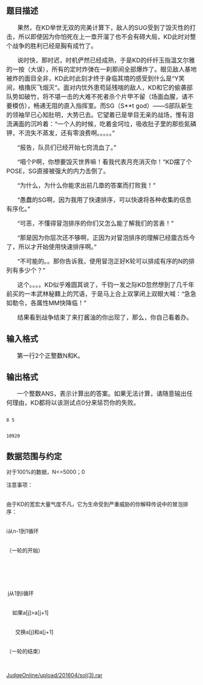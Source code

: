 ## 题目描述

<div style="text-indent: 21.75pt">
 <span style="font-size: medium">果然，在KD举世无双的完美计算下，敌人的SUG受到了毁灭性的打击，所以即使因为你怕死在上一章开溜了也不会有碍大局，KD此时对整个战争的胜利已经是胸有成竹了。</span>
</div>
<div style="text-indent: 21.75pt">
 <span style="font-size: medium">说时快，那时迟，时机俨然已经成熟，于是KD的纤纤玉指温文尔雅的一按（大误），所有的定时炸弹在一刹那间全部爆炸了。眼见敌人基地被炸的面目全非，KD此时此刻才终于身临其境的感受到什么是“Y笑间，樯撸灰飞烟灭”。面对内忧外患苟延残喘的敌人，KD和它的偷袭部队势如破竹，将不堪一击的大难不死者杀个片甲不留（场面血腥，请不要模仿），畅通无阻的直入指挥室。而SG（S**t god）——S部队新生的领袖早已心知肚明，大势已去。它望着已是举目无亲的战场，惟有泪流满面的沉吟着：“一个人的时候，吃着金坷垃，吸收肚子里的那些氮磷钾，不流失不蒸发，还有零浪费啊。。。。。”</span>
</div>
<div style="text-indent: 21.75pt">
 <span style="font-size: medium">“报告，队员们已经开始七窍流血了。”</span>
</div>
<div style="text-indent: 21.75pt">
 <span style="font-size: medium">“唱个P啊，你想要毁灭世界嘛！看我代表月亮消灭你！”KD摆了个POSE，SG直接被强大的内力击倒了。</span>
</div>
<div style="text-indent: 21.75pt">
 <span style="font-size: medium">“为什么，为什么你能求出前几章的答案而打败我！”</span>
</div>
<div style="text-indent: 21.75pt">
 <span style="font-size: medium">“愚蠢的SG啊，因为我用了快速排序，可以快速将各种收集的信息有序化。”</span>
</div>
<div style="text-indent: 21.75pt">
 <span style="font-size: medium">“可恶，不懂得冒泡排序的你们又怎么能了解我们的苦衷！”</span>
</div>
<div style="text-indent: 21.75pt">
 <span style="font-size: medium">“那是因为你层次还不够啊，正因为对冒泡排序的理解已经震古烁今了，所以才开始使用快速排序啊。”</span>
</div>
<div style="text-indent: 21.75pt">
 <span style="font-size: medium">“不可能的。。那你告诉我，使用冒泡正好K轮可以排成有序的N的排列有多少个？”</span>
</div>
<div style="text-indent: 21.75pt">
 <span style="font-size: medium">这个。。。。KD似乎难圆其说了，千钧一发之际KD忽然想到了几千年前买的一本武林秘籍上的咒语，于是马上合上双掌闭上双眼大喊：“急急如勒令，各属性MM快降临！”</span>
</div>
<div style="text-indent: 21.75pt">
 <span style="font-size: medium">结果看到战争结束了来打酱油的你出现了，那么，你自己看着办。</span>
</div>

## 输入格式

<div style="text-indent: 21pt">
 <span style="font-size: medium">第一行2个正整数N和K。</span>
</div>

## 输出格式

<div style="text-indent: 21pt">
 <span style="font-size: medium">一个整数ANS，表示计算出的答案。如果无法计算，请随意输出任何理由，KD都将以该测试点0分来惩罚你的失败。</span>
</div>

```input1
8 5
```
```output1
10920
```
## 数据范围与约定

<p>对于100%的数据，N<=5000；0<K<N；LENGTH_ANS<=20000。<br><br>
  注意事项：<br><br>
  由于KD的宽宏大量气度不凡，它为生命受到严重威胁的你解释传说中的冒泡排序：<br><br>
  i从n-1到1循环<br><br>
  （一轮的开始）</p>
<br>
<p><br><br>
   j从1到i循环<br><br>
      如果a[j]>a[j+1]<br><br>
        交换a[j]和a[j+1]<br><br>
  （一轮的结束）</p>
<br>
<p><a href="https://darkbzoj.cc/JudgeOnline/upload/201604/sol(3).rar">JudgeOnline/upload/201604/sol(3).rar</a></p>

